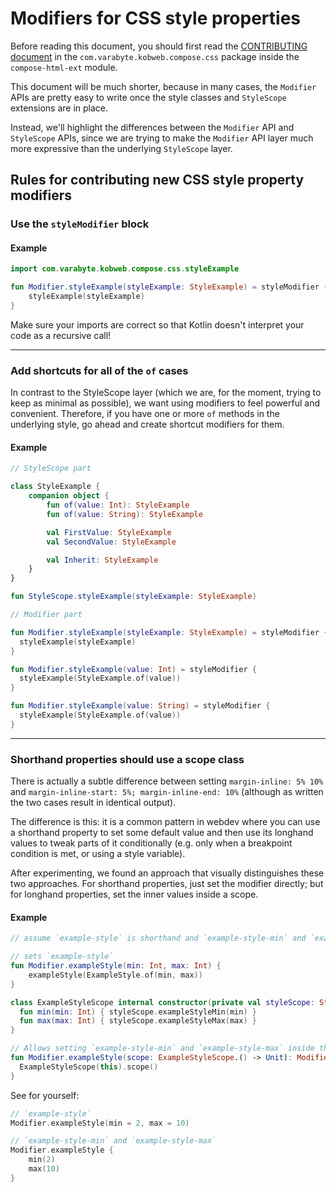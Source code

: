 # Modifiers for CSS style properties

Before reading this document, you should first read
the [CONTRIBUTING document](../../../../../../../../../../compose-html-ext/src/jsMain/kotlin/com/varabyte/kobweb/compose/css/CONTRIBUTING.md)
in the `com.varabyte.kobweb.compose.css` package inside the `compose-html-ext` module.

This document will be much shorter, because in many cases, the `Modifier` APIs are pretty easy to write once the
style classes and `StyleScope` extensions are in place.

Instead, we'll highlight the differences between the `Modifier` API and `StyleScope` APIs, since we are trying to make
the `Modifier` API layer much more expressive than the underlying `StyleScope` layer.

## Rules for contributing new CSS style property modifiers

### Use the `styleModifier` block

#### Example

```kotlin
import com.varabyte.kobweb.compose.css.styleExample

fun Modifier.styleExample(styleExample: StyleExample) = styleModifier {
    styleExample(styleExample)
}
```

Make sure your imports are correct so that Kotlin doesn't interpret your code as a recursive call! 

---
### Add shortcuts for all of the `of` cases

In contrast to the StyleScope layer (which we are, for the moment, trying to keep as minimal as possible), we want using
modifiers to feel powerful and convenient. Therefore, if you have one or more `of` methods in the underlying style, go
ahead and create shortcut modifiers for them.

#### Example

```kotlin
// StyleScope part

class StyleExample {
    companion object { 
        fun of(value: Int): StyleExample
        fun of(value: String): StyleExample

        val FirstValue: StyleExample
        val SecondValue: StyleExample

        val Inherit: StyleExample
    }
}

fun StyleScope.styleExample(styleExample: StyleExample)

// Modifier part

fun Modifier.styleExample(styleExample: StyleExample) = styleModifier {
  styleExample(styleExample)
}

fun Modifier.styleExample(value: Int) = styleModifier {
  styleExample(StyleExample.of(value))
}

fun Modifier.styleExample(value: String) = styleModifier {
  styleExample(StyleExample.of(value))
}
```

---
### Shorthand properties should use a scope class

There is actually a subtle difference between setting `margin-inline: 5% 10%` and
`margin-inline-start: 5%; margin-inline-end: 10%` (although as written the two cases result in identical
output).

The difference is this: it is a common pattern in webdev where you can use a shorthand property to set some default
value and then use its longhand values to tweak parts of it conditionally (e.g. only when a breakpoint condition is met,
or using a style variable).

After experimenting, we found an approach that visually distinguishes these two approaches. For shorthand properties,
just set the modifier directly; but for longhand properties, set the inner values inside a scope.

#### Example

```kotlin
// assume `example-style` is shorthand and `example-style-min` and `example-style-max` are longhand.

// sets `example-style`
fun Modifier.exampleStyle(min: Int, max: Int) {
    exampleStyle(ExampleStyle.of(min, max))
}

class ExampleStyleScope internal constructor(private val styleScope: StyleScope) {
  fun min(min: Int) { styleScope.exampleStyleMin(min) }
  fun max(max: Int) { styleScope.exampleStyleMax(max) }
}

// Allows setting `example-style-min` and `example-style-max` inside the scope call
fun Modifier.exampleStyle(scope: ExampleStyleScope.() -> Unit): Modifier = styleModifier {
  ExampleStyleScope(this).scope()
}
```

See for yourself:

```kotlin
// `example-style`
Modifier.exampleStyle(min = 2, max = 10)

// `example-style-min` and `example-style-max`
Modifier.exampleStyle {
    min(2)
    max(10)
}
```
